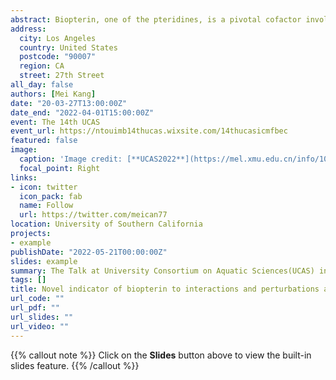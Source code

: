 ```yaml
---
abstract: Biopterin, one of the pteridines, is a pivotal cofactor involved in enzymes activities like cyanobacterium phototaxis signaling     transduction, photochemical oxidation, and UV protection in the ocean. However, due to its low contents, there are few studies regarding the measurement of biopterin in the waters, the biological functions and ecological significances remain largely unexplored. We implemented a modified method for measuring particulate biopterin mostly in phytoplankton and bacterium (170 ng/L of detection limit) in the estuarine and nearshore waters. Results identified biopterin ranging from 9.7–421.9 pmol L–1 (converted as in cells per volume) in the observed areas. The annual average is 25.5 pmol L–1, and the geological and seasonal distribution are as the following, Jiulong River > Transitional Estuary Area > Xiamen Bay; Summer > Spring, Autumn > Winter, respectively. By comparing the environmental properties, biopterin content is strongly positively correlated with Chl-a (R = 0.70), but negatively with pH, DO, and Salinity, suggesting that biopterin could probably be regulated by the abundance of phytoplankton. Results of trace metals distribution may be reflecting the severe perturbations of terrestrial anthropogenic sources via the Jiulong river runoff. Overall, the source of biopterin is mainly contributed by phytoplankton in waters, and as an ecological indicator be potentially applied to the assessment of nutritive levels. Our findings are expected to enrich our understanding of biopterin and trace metals in the field of bioindication and ecological implications under both natural and anthropogenic impacts. 
address:
  city: Los Angeles
  country: United States
  postcode: "90007"
  region: CA
  street: 27th Street
all_day: false
authors: [Mei Kang]
date: "20-03-27T13:00:00Z"
date_end: "2022-04-01T15:00:00Z"
event: The 14th UCAS 
event_url: https://ntouimb14thucas.wixsite.com/14thucasicmfbec
featured: false
image:
  caption: 'Image credit: [**UCAS2022**](https://mel.xmu.edu.cn/info/1042/9768.htm)'
  focal_point: Right
links:
- icon: twitter
  icon_pack: fab
  name: Follow
  url: https://twitter.com/meican77
location: University of Southern California
projects:
- example
publishDate: "2022-05-21T00:00:00Z"
slides: example
summary: The Talk at University Consortium on Aquatic Sciences(UCAS) in 2022. 第十四届水环境科学高校联盟研讨会(The 14th UCAS Symposium) 于2022年3月27日-3月31日顺利召开。本次研讨会由台湾海洋大学主办，厦门大学、香港大学、台湾中山大学协办，以线上线下相结合的办会方式联合开展。
tags: []
title: Novel indicator of biopterin to interactions and perturbations associated with trace metals in estuarine and coastal waters, Southeast China
url_code: ""
url_pdf: ""
url_slides: ""
url_video: ""
---
```


{{% callout note %}}
Click on the **Slides** button above to view the built-in slides feature.
{{% /callout %}}


